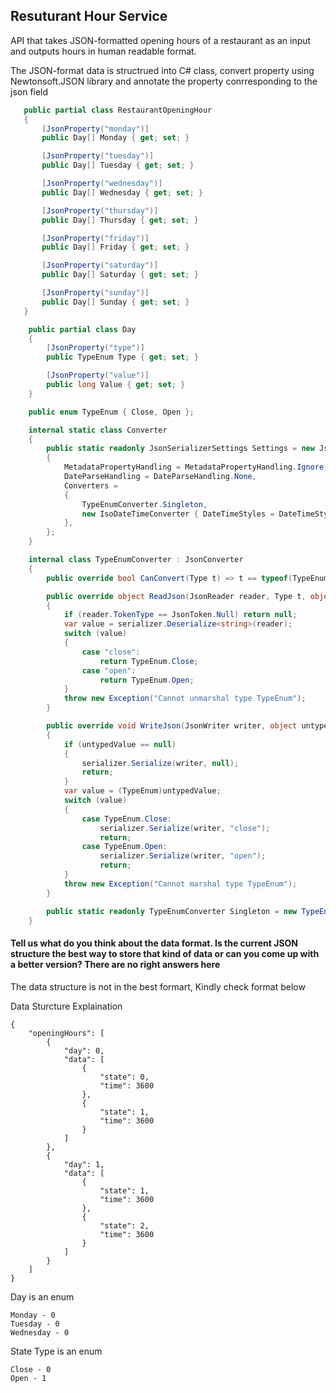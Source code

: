 ## Resuturant Hour Service

API that takes JSON-formatted opening hours of a restaurant as an input and outputs hours in human readable format.

The JSON-format data is structrued into C# class, convert property using Newtonsoft.JSON library and annotate the property conrresponding to the json field
 ```csharp
    public partial class RestaurantOpeningHour
    {
        [JsonProperty("monday")]
        public Day[] Monday { get; set; }

        [JsonProperty("tuesday")]
        public Day[] Tuesday { get; set; }

        [JsonProperty("wednesday")]
        public Day[] Wednesday { get; set; }

        [JsonProperty("thursday")]
        public Day[] Thursday { get; set; }

        [JsonProperty("friday")]
        public Day[] Friday { get; set; }

        [JsonProperty("saturday")]
        public Day[] Saturday { get; set; }

        [JsonProperty("sunday")]
        public Day[] Sunday { get; set; }
    }
 ```

```csharp
    public partial class Day
    {
        [JsonProperty("type")]
        public TypeEnum Type { get; set; }

        [JsonProperty("value")]
        public long Value { get; set; }
    }
```

```csharp
    public enum TypeEnum { Close, Open };
```

```csharp
    internal static class Converter
    {
        public static readonly JsonSerializerSettings Settings = new JsonSerializerSettings
        {
            MetadataPropertyHandling = MetadataPropertyHandling.Ignore,
            DateParseHandling = DateParseHandling.None,
            Converters =
            {
                TypeEnumConverter.Singleton,
                new IsoDateTimeConverter { DateTimeStyles = DateTimeStyles.AssumeUniversal }
            },
        };
    }

    internal class TypeEnumConverter : JsonConverter
    {
        public override bool CanConvert(Type t) => t == typeof(TypeEnum) || t == typeof(TypeEnum?);

        public override object ReadJson(JsonReader reader, Type t, object existingValue, JsonSerializer serializer)
        {
            if (reader.TokenType == JsonToken.Null) return null;
            var value = serializer.Deserialize<string>(reader);
            switch (value)
            {
                case "close":
                    return TypeEnum.Close;
                case "open":
                    return TypeEnum.Open;
            }
            throw new Exception("Cannot unmarshal type TypeEnum");
        }

        public override void WriteJson(JsonWriter writer, object untypedValue, JsonSerializer serializer)
        {
            if (untypedValue == null)
            {
                serializer.Serialize(writer, null);
                return;
            }
            var value = (TypeEnum)untypedValue;
            switch (value)
            {
                case TypeEnum.Close:
                    serializer.Serialize(writer, "close");
                    return;
                case TypeEnum.Open:
                    serializer.Serialize(writer, "open");
                    return;
            }
            throw new Exception("Cannot marshal type TypeEnum");
        }

        public static readonly TypeEnumConverter Singleton = new TypeEnumConverter();
    }
```

#### Tell us what do you think about the data format. Is the current JSON structure the best  way to store that kind of data or can you come up with a better version? There are no right answers here

The data structure is not in the best formart, Kindly check format below

Data Sturcture Explaination

```
{
    "openingHours": [
        {
            "day": 0,
            "data": [
                {
                    "state": 0,
                    "time": 3600
                },
                {
                    "state": 1,
                    "time": 3600
                }
            ]
        },
        {
            "day": 1,
            "data": [
                {
                    "state": 1,
                    "time": 3600
                },
                {
                    "state": 2,
                    "time": 3600
                }
            ]
        }
    ]
}
```

Day is an enum
```
Monday - 0
Tuesday - 0
Wednesday - 0
```

State Type is an enum
```
Close - 0
Open - 1
```

